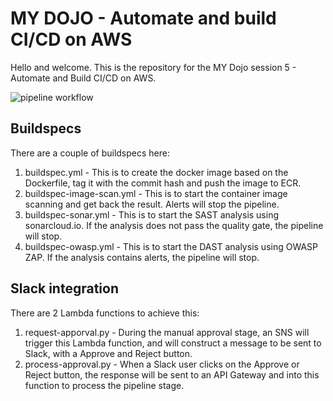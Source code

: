 # MY DOJO - Automate and build CI/CD on AWS

Hello and welcome. This is the repository for the MY Dojo session 5 - Automate and Build CI/CD on AWS.

![pipeline workflow](https://i.imgur.com/vS5wOt9.png)

## Buildspecs

There are a couple of buildspecs here:

1. buildspec.yml - This is to create the docker image based on the Dockerfile, tag it with the commit hash and push the image to ECR.
1. buildspec-image-scan.yml - This is to start the container image scanning and get back the result. Alerts will stop the pipeline.
1. buildspec-sonar.yml - This is to start the SAST analysis using sonarcloud.io. If the analysis does not pass the quality gate, the pipeline will stop.
1. buildspec-owasp.yml - This is to start the DAST analysis using OWASP ZAP. If the analysis contains alerts, the pipeline will stop.

## Slack integration

There are 2 Lambda functions to achieve this:

1. request-apporval.py - During the manual approval stage, an SNS will trigger this Lambda function, and will construct a message to be sent to Slack, with a Approve and Reject button.
1. process-approval.py - When a Slack user clicks on the Approve or Reject button, the response will be sent to an API Gateway and into this function to process the pipeline stage.
